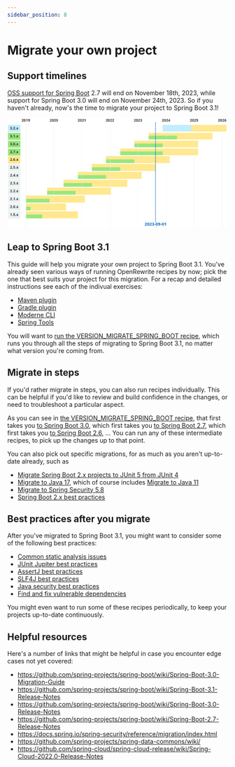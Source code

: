 ```yaml
---
sidebar_position: 8
---
```


# Migrate your own project

## Support timelines

[OSS support for Spring Boot](https://spring.io/projects/spring-boot#support) 2.7 will end on November 18th, 2023,
while support for Spring Boot 3.0 will end on November 24th, 2023.
So if you haven't already, now's the time to migrate your project to Spring Boot 3.1!

![support-timelines.png](assets%2Fsupport-timelines.png)

## Leap to Spring Boot 3.1

This guide will help you migrate your own project to Spring Boot 3.1.
You've already seen various ways of running OpenRewrite recipes by now;
pick the one that best suits your project for this migration.
For a recap and detailed instructions see each of the indivual exercises:

- [Maven plugin](../maven-plugin)
- [Gradle plugin](../gradle-plugin)
- [Moderne CLI](../moderne-cli)
- [Spring Tools](../spring-tools)

You will want
to [run the VERSION_MIGRATE_SPRING_BOOT recipe](https://docs.openrewrite.org/recipes/java/spring/boot3/VERSION_LINK_SPRING_BOOT),
which runs you through all the steps of migrating to Spring Boot 3.1, no matter what version you're coming from.

## Migrate in steps

If you'd rather migrate in steps, you can also run recipes individually. This can be helpful if you'd like to review and
build confidence in the changes, or need to troubleshoot a particular aspect.

As you can see
in [the VERSION_MIGRATE_SPRING_BOOT recipe](https://docs.openrewrite.org/recipes/java/spring/boot3/VERSION_LINK_SPRING_BOOT),
that first takes you [to Spring Boot 3.0](https://docs.openrewrite.org/recipes/java/spring/boot3/upgradespringboot_3_0),
which first takes
you [to Spring Boot 2.7](https://docs.openrewrite.org/recipes/java/spring/boot2/upgradespringboot_2_7),
which first takes
you [to Spring Boot 2.6](https://docs.openrewrite.org/recipes/java/spring/boot2/upgradespringboot_2_6),
... You can run any of these intermediate recipes, to pick up the changes up to that point.

You can also pick out specific migrations, for as much as you aren't up-to-date already, such as

- [Migrate Spring Boot 2.x projects to JUnit 5 from JUnit 4](https://docs.openrewrite.org/recipes/java/spring/boot2/springboot2junit4to5migration)
- [Migrate to Java 17](https://docs.openrewrite.org/recipes/java/migrate/upgradetojava17), which of course
  includes [Migrate to Java 11](https://docs.openrewrite.org/recipes/java/migrate/java8tojava11)
- [Migrate to Spring Security 5.8](https://docs.openrewrite.org/recipes/java/spring/security5/upgradespringsecurity_5_8)
- [Spring Boot 2.x best practices](https://docs.openrewrite.org/recipes/java/spring/boot2/springboot2bestpractices)

## Best practices after you migrate

After you've migrated to Spring Boot 3.1, you might want to consider some of the following best practices:

- [Common static analysis issues](https://docs.openrewrite.org/recipes/staticanalysis/commonstaticanalysis)
- [JUnit Jupiter best practices](https://docs.openrewrite.org/recipes/java/testing/junit5/junit5bestpractices)
- [AssertJ best practices](https://docs.openrewrite.org/recipes/java/testing/assertj/assertj)
- [SLF4J best practices](https://docs.openrewrite.org/recipes/java/logging/slf4j/slf4jbestpractices)
- [Java security best practices](https://docs.openrewrite.org/recipes/java/security/javasecuritybestpractices)
- [Find and fix vulnerable dependencies](https://docs.openrewrite.org/recipes/java/dependencies/dependencyvulnerabilitycheck)

You might even want to run some of these recipes periodically, to keep your projects up-to-date continuously.

## Helpful resources

Here's a number of links that might be helpful in case you encounter edge cases not yet covered:

- https://github.com/spring-projects/spring-boot/wiki/Spring-Boot-3.0-Migration-Guide
- https://github.com/spring-projects/spring-boot/wiki/Spring-Boot-3.1-Release-Notes
- https://github.com/spring-projects/spring-boot/wiki/Spring-Boot-3.0-Release-Notes
- https://github.com/spring-projects/spring-boot/wiki/Spring-Boot-2.7-Release-Notes
- https://docs.spring.io/spring-security/reference/migration/index.html
- https://github.com/spring-projects/spring-data-commons/wiki/
- https://github.com/spring-cloud/spring-cloud-release/wiki/Spring-Cloud-2022.0-Release-Notes

